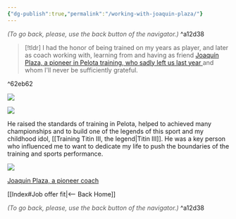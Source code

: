 ```yaml
---
{"dg-publish":true,"permalink":"/working-with-joaquin-plaza/"}
---
```




<div class="transclusion internal-embed is-loaded"><div class="markdown-embed">




<font color="#595959">*(To go back, please, use the back button of the navigator.)*</font> 
^a12d38



</div></div>


> [!tldr] 
> I had the honor of being trained on my years as player, and later as coach working with, learning from and having as friend [Joaquín Plaza, a pioneer in Pelota training, who sadly left us last year ](https://www.diariodenavarra.es/noticias/deportes/pelota/2021/08/05/fallece-joaquin-plaza-preparador-pionero-496413-1053.html) and whom I'll never be sufficiently grateful.

^62eb62


![](https://static.larioja.com/www/multimedia/202108/04/media/cortadas/abrazo-U120190565955U3F-U150152428463xsE-624x385@La%20Rioja-LaRioja.jpg)

![](https://static2.larioja.com/www/multimedia/2021/08/media/cortadas/66770016-ktlF-U150209771947mEF-684x385@La%20Rioja.JPG)

He raised the standards of training in Pelota, helped to achieved many championships and to build one of the legends of this sport and my childhood idol, [[Training Titin III, the legend\|Titin III]]. He was a key person who influenced me to want to dedicate my life to push the boundaries of the training and sports performance.

![](https://imagenes.diariodenavarra.es/files/image_645_359/uploads/2021/08/04/610afdc582718.jpeg)

[Joaquin Plaza, a pioneer coach](https://www.diariodenavarra.es/noticias/deportes/pelota/2021/08/05/fallece-joaquin-plaza-preparador-pionero-496413-1053.html)


<div class="transclusion internal-embed is-loaded"><div class="markdown-embed">





[[Index#Job offer fit\|<-- Back Home]]

<div class="transclusion internal-embed is-loaded"><div class="markdown-embed">




<font color="#595959">*(To go back, please, use the back button of the navigator.)*</font> 
^a12d38



</div></div>


</div></div>

